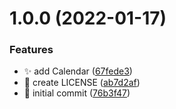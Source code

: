 # 1.0.0 (2022-01-17)


### Features

* ✨ add Calendar ([67fede3](https://github.com/haydenull/logseq-plugin-milestone/commit/67fede3dcb88aa406a49fd2ddc143b2d6808c2a4))
* 🎸 create LICENSE ([ab7d2af](https://github.com/haydenull/logseq-plugin-milestone/commit/ab7d2af31230a5043c7b37404232f02edc290ab7))
* 🎸 initial commit ([76b3f47](https://github.com/haydenull/logseq-plugin-milestone/commit/76b3f47f4cfff0f8e61b0eed32376be7ae8f6ac3))
